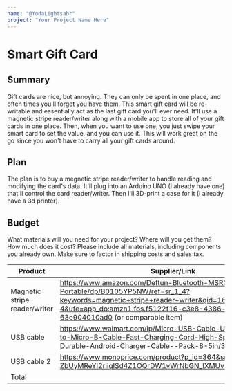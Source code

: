 ```yaml
---
name: "@YodaLightsabr"
project: "Your Project Name Here"
---
```


# Smart Gift Card

## Summary

Gift cards are nice, but annoying. They can only be spent in one place, and often times you'll forget you have them. This smart gift card will be re-writable and essentially act as the last gift card you'll ever need. It'll use a magnetic stripe reader/writer along with a mobile app to store all of your gift cards in one place. Then, when you want to use one, you just swipe your smart card to set the value, and you can use it. This will work great on the go since you won't have to carry all your gift cards around.

## Plan

The plan is to buy a megnetic stripe reader/writer to handle reading and modifying the card's data. It'll plug into an Arduino UNO (I already have one) that'll control the card reader/writer. Then I'll 3D-print a case for it (I already have a 3d printer).

## Budget

What materials will you need for your project? Where will you get them? How much does it cost? Please include all materials, including components you already own. Make sure to factor in shipping costs and sales tax.

| Product         | Supplier/Link                         | Cost   |
| --------------- | ------------------------------------- | ------ |
| Magnetic stripe reader/writer   | https://www.amazon.com/Deftun-Bluetooth-MSRX6BT-Magnetic-Portable/dp/B0105YP5NW/ref=sr_1_4?keywords=magnetic+stripe+reader+writer&qid=1673843720&sr=8-4&ufe=app_do:amzn1.fos.f5122f16-c3e8-4386-bf32-63e904010ad0 (or comparable item) | $195.00  |
| USB cable | https://www.walmart.com/ip/Micro-USB-Cable-USB-2-0-A-Male-to-Micro-B-Cable-Fast-Charging-Cord-High-Speed-USB-Durable-Android-Charger-Cable--Pack-8-5in/323241592 | $5.99 |
| USB cable 2 | https://www.monoprice.com/product?p_id=364&srsltid=AeTuncrui-ZbUyMReYI2riiqISd4Z1OQrDW1vWrNbGN_lXMUvNiSt_NseOg | $4.49 |
| Total           |                                       | $205.48 |

